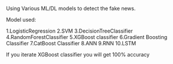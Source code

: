 Using Various ML/DL models to detect the fake news.

Model used:

1.LogisticRegression
2.SVM
3.DecisionTreeClassifier
4.RandomForestClassifier
5.XGBoost classifier
6.Gradient Boosting Classifier
7.CatBoost Classifier
8.ANN
9.RNN
10.LSTM

If you iterate XGBoost classifier you will get 100% accuracy 
